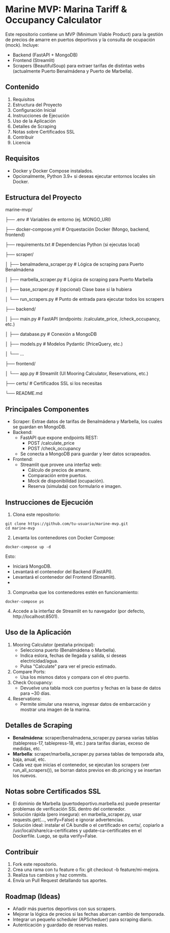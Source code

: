 # Marine MVP: Marina Tariff & Occupancy Calculator
Este repositorio contiene un MVP (Minimum Viable Product) para la gestión de precios de amarre en puertos deportivos y la consulta de ocupación (mock). Incluye:

- Backend (FastAPI + MongoDB)
- Frontend (Streamlit)
- Scrapers (BeautifulSoup) para extraer tarifas de distintas webs (actualmente Puerto Benalmádena y Puerto de Marbella).

## Contenido
1. Requisitos
2. Estructura del Proyecto
3. Configuración Inicial
4. Instrucciones de Ejecución
5. Uso de la Aplicación
6. Detalles de Scraping
7. Notas sobre Certificados SSL
8. Contribuir
9. Licencia

## Requisitos
- Docker y Docker Compose instalados.
- Opcionalmente, Python 3.9+ si deseas ejecutar entornos locales sin Docker.

## Estructura del Proyecto

marine-mvp/

├── .env                          # Variables de entorno (ej. MONGO_URI)

├── docker-compose.yml            # Orquestación Docker (Mongo, backend, frontend)

├── requirements.txt              # Dependencias Python (si ejecutas local)

├── scraper/

│   ├── benalmadena_scraper.py    # Lógica de scraping para Puerto Benalmádena

│   ├── marbella_scraper.py       # Lógica de scraping para Puerto Marbella

│   ├── base_scraper.py           # (opcional) Clase base si la hubiera

│   └── run_scrapers.py           # Punto de entrada para ejecutar todos los scrapers

├── backend/

│   ├── main.py                   # FastAPI (endpoints: /calculate_price, /check_occupancy, etc.)

│   ├── database.py               # Conexión a MongoDB

│   ├── models.py                 # Modelos Pydantic (PriceQuery, etc.)

│   └── ...

├── frontend/

│   └── app.py                    # Streamlit (UI Mooring Calculator, Reservations, etc.)

├── certs/                        # Certificados SSL si los necesitas

└── README.md                     

## Principales Componentes
- Scraper: Extrae datos de tarifas de Benalmádena y Marbella, los cuales se guardan en MongoDB.
- Backend:
  - FastAPI que expone endpoints REST:
    -  POST /calculate_price
    -  POST /check_occupancy
  - Se conecta a MongoDB para guardar y leer datos scrapeados.
- Frontend:
  - Streamlit que provee una interfaz web:
    - Cálculo de precios de amarre.
    - Comparación entre puertos.
    - Mock de disponibilidad (ocupación).
    - Reserva (simulada) con formulario e imagen.



## Instrucciones de Ejecución
1. Clona este repositorio:

```
git clone https://github.com/tu-usuario/marine-mvp.git
cd marine-mvp
```

2. Levanta los contenedores con Docker Compose:

```
docker-compose up -d
```

Esto:

- Iniciará MongoDB.
- Levantará el contenedor del Backend (FastAPI).
- Levantará el contenedor del Frontend (Streamlit).
- 
3. Comprueba que los contenedores estén en funcionamiento:

```
docker-compose ps
```
4. Accede a la interfaz de Streamlit en tu navegador (por defecto, http://localhost:8501).


## Uso de la Aplicación
1. Mooring Calculator (pestaña principal):
   - Selecciona puerto (Benalmádena o Marbella).
   - Indica eslora, fechas de llegada y salida, si deseas electricidad/agua.
   - Pulsa "Calculate" para ver el precio estimado.
2. Compare Ports:
   - Usa los mismos datos y compara con el otro puerto.
3. Check Occupancy:
   - Devuelve una tabla mock con puertos y fechas en la base de datos para ~30 días.
4. Reservations:
   - Permite simular una reserva, ingresar datos de embarcación y mostrar una imagen de la marina.

## Detalles de Scraping
   - **Benalmádena**: scraper/benalmadena_scraper.py parsea varias tablas (tablepress-17, tablepress-18, etc.) para tarifas diarias, exceso de medidas, etc.
   - **Marbella**: scraper/marbella_scraper.py parsea tablas de temporada alta, baja, anual, etc.
   - Cada vez que inicias el contenedor, se ejecutan los scrapers (ver run_all_scrapers()), se borran datos previos en db.pricing y se insertan los nuevos.

## Notas sobre Certificados SSL
   - El dominio de Marbella (puertodeportivo.marbella.es) puede presentar problemas de verificación SSL dentro del contenedor.
   - Solución rápida (pero insegura): en marbella_scraper.py, usar requests.get(..., verify=False) e ignorar advertencias.
   - Solución ideal: instalar el CA bundle o el certificado en certs/, copiarlo a /usr/local/share/ca-certificates y update-ca-certificates en el Dockerfile. Luego, se quita verify=False.

## Contribuir
   1. Fork este repositorio.
   2. Crea una rama con tu feature o fix: git checkout -b feature/mi-mejora.
   3. Realiza tus cambios y haz commits.
   4. Envía un Pull Request detallando tus aportes.

## Roadmap (Ideas)
   - Añadir más puertos deportivos con sus scrapers.
   - Mejorar la lógica de precios si las fechas abarcan cambio de temporada.
   - Integrar un pequeño scheduler (APScheduer) para scraping diario.
   - Autenticación y guardado de reservas reales.
